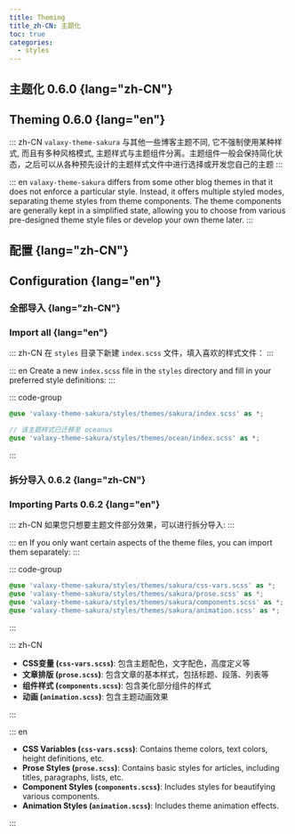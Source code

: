 ```yaml
---
title: Theming
title_zh-CN: 主题化
toc: true
categories:
  - styles
---
```


## 主题化 <SupTag>0.6.0</SupTag> {lang="zh-CN"}

## Theming <SupTag>0.6.0</SupTag> {lang="en"}

::: zh-CN
`valaxy-theme-sakura` 与其他一些博客主题不同, 它不强制使用某种样式, 而且有多种风格模式, 主题样式与主题组件分离。主题组件一般会保持简化状态，之后可以从各种预先设计的主题样式文件中进行选择或开发您自己的主题
:::

::: en
`valaxy-theme-sakura` differs from some other blog themes in that it does not enforce a particular style. Instead, it offers multiple styled modes, separating theme styles from theme components. The theme components are generally kept in a simplified state, allowing you to choose from various pre-designed theme style files or develop your own theme later.
:::

## 配置 {lang="zh-CN"}

## Configuration {lang="en"}

### 全部导入 {lang="zh-CN"}

### Import all {lang="en"}

::: zh-CN
在 `styles` 目录下新建 `index.scss` 文件，填入喜欢的样式文件：
:::

::: en
Create a new `index.scss` file in the `styles` directory and fill in your preferred style definitions:
:::

::: code-group

```scss [sakura]
@use 'valaxy-theme-sakura/styles/themes/sakura/index.scss' as *;
```

```scss [ocean ❌]
// 该主题样式已迁移至 oceanus
@use 'valaxy-theme-sakura/styles/themes/ocean/index.scss' as *;
```

:::

### 拆分导入 <SupTag>0.6.2</SupTag> {lang="zh-CN"}

### Importing Parts <SupTag>0.6.2</SupTag> {lang="en"}

::: zh-CN
如果您只想要主题文件部分效果，可以进行拆分导入:
:::

::: en
If you only want certain aspects of the theme files, you can import them separately:
:::

::: code-group

```scss [sakura]
@use 'valaxy-theme-sakura/styles/themes/sakura/css-vars.scss' as *;
@use 'valaxy-theme-sakura/styles/themes/sakura/prose.scss' as *;
@use 'valaxy-theme-sakura/styles/themes/sakura/components.scss' as *;
@use 'valaxy-theme-sakura/styles/themes/sakura/animation.scss' as *;
```

:::

::: zh-CN

- **CSS变量 (`css-vars.scss`)**: 包含主题配色，文字配色，高度定义等
- **文章排版 (`prose.scss`)**: 包含文章的基本样式，包括标题、段落、列表等
- **组件样式 (`components.scss`)**: 包含美化部分组件的样式
- **动画 (`animation.scss`)**: 包含主题动画效果

:::

::: en

- **CSS Variables (`css-vars.scss`)**: Contains theme colors, text colors, height definitions, etc.
- **Prose Styles (`prose.scss`)**: Contains basic styles for articles, including titles, paragraphs, lists, etc.
- **Component Styles (`components.scss`)**: Includes styles for beautifying various components.
- **Animation Styles (`animation.scss`)**: Includes theme animation effects.

:::
